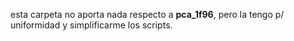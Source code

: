 esta carpeta no aporta nada respecto a **pca_1f96**, pero la tengo p/
uniformidad y simplificarme los scripts.
